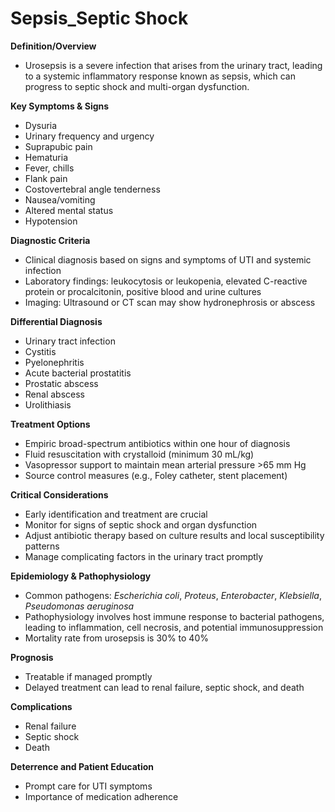 # Sepsis_Septic Shock

**Definition/Overview**
- Urosepsis is a severe infection that arises from the urinary tract, leading to a systemic inflammatory response known as sepsis, which can progress to septic shock and multi-organ dysfunction.

**Key Symptoms & Signs**
- Dysuria
- Urinary frequency and urgency
- Suprapubic pain
- Hematuria
- Fever, chills
- Flank pain
- Costovertebral angle tenderness
- Nausea/vomiting
- Altered mental status
- Hypotension

**Diagnostic Criteria**
- Clinical diagnosis based on signs and symptoms of UTI and systemic infection
- Laboratory findings: leukocytosis or leukopenia, elevated C-reactive protein or procalcitonin, positive blood and urine cultures
- Imaging: Ultrasound or CT scan may show hydronephrosis or abscess

**Differential Diagnosis**
- Urinary tract infection
- Cystitis
- Pyelonephritis
- Acute bacterial prostatitis
- Prostatic abscess
- Renal abscess
- Urolithiasis

**Treatment Options**
- Empiric broad-spectrum antibiotics within one hour of diagnosis
- Fluid resuscitation with crystalloid (minimum 30 mL/kg)
- Vasopressor support to maintain mean arterial pressure >65 mm Hg
- Source control measures (e.g., Foley catheter, stent placement)

**Critical Considerations**
- Early identification and treatment are crucial
- Monitor for signs of septic shock and organ dysfunction
- Adjust antibiotic therapy based on culture results and local susceptibility patterns
- Manage complicating factors in the urinary tract promptly

**Epidemiology & Pathophysiology**
- Common pathogens: _Escherichia coli_, _Proteus_, _Enterobacter_, _Klebsiella_, _Pseudomonas aeruginosa_
- Pathophysiology involves host immune response to bacterial pathogens, leading to inflammation, cell necrosis, and potential immunosuppression
- Mortality rate from urosepsis is 30% to 40%

**Prognosis**
- Treatable if managed promptly
- Delayed treatment can lead to renal failure, septic shock, and death

**Complications**
- Renal failure
- Septic shock
- Death

**Deterrence and Patient Education**
- Prompt care for UTI symptoms
- Importance of medication adherence